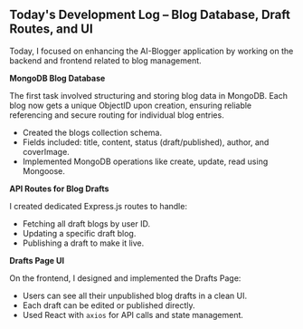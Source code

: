 ## **Today's Development Log – Blog Database, Draft Routes, and UI**

Today, I focused on enhancing the AI-Blogger application by working on the backend and frontend related to blog management.

**MongoDB Blog Database**

The first task involved structuring and storing blog data in MongoDB. Each blog now gets a unique ObjectID upon creation, ensuring reliable referencing and secure routing for individual blog entries.
* Created the blogs collection schema.
* Fields included: title, content, status (draft/published), author, and coverImage.
* Implemented MongoDB operations like create, update, read using Mongoose.

**API Routes for Blog Drafts**

I created dedicated Express.js routes to handle:
* Fetching all draft blogs by user ID.
* Updating a specific draft blog.
* Publishing a draft to make it live.

**Drafts Page UI**

On the frontend, I designed and implemented the Drafts Page:
* Users can see all their unpublished blog drafts in a clean UI.
* Each draft can be edited or published directly.
* Used React with `axios` for API calls and state management.